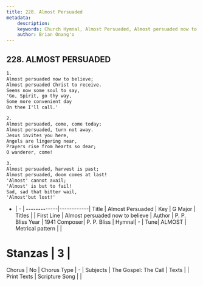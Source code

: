 ```yaml
---
title: 228. Almost Persuaded
metadata:
    description: 
    keywords: Church Hymnal, Almost Persuaded, Almost persuaded now to believe, 
    author: Brian Onang'o
---
```



## 228. ALMOST PERSUADED

```txt
1.
Almost persuaded now to believe; 
Almost persuaded Christ to receive. 
Seems now some soul to say, 
'Go, Spirit, go thy way, 
Some more convenient day 
On thee I'll call.' 

2.
Almost persuaded, come, come today; 
Almost persuaded, turn not away. 
Jesus invites you here, 
Angels are lingering near, 
Prayers rise from hearts so dear; 
O wanderer, come! 

3.
Almost persuaded, harvest is past; 
Almost persuaded, doom comes at last! 
'Almost' cannot avail; 
'Almost' is but to fail! 
Sad, sad that bitter wail, 
'Almost'but lost!'

```

- |   -  |
-------------|------------|
Title | Almost Persuaded |
Key | G Major |
Titles |  |
First Line | Almost persuaded now to believe |
Author | P. P. Bliss
Year | 1941
Composer| P. P. Bliss |
Hymnal|  - |
Tune| ALMOST |
Metrical pattern | |
# Stanzas | 3 |
Chorus | No |
Chorus Type | - |
Subjects | The Gospel: The Call |
Texts |  |
Print Texts | 
Scripture Song |  |
  
